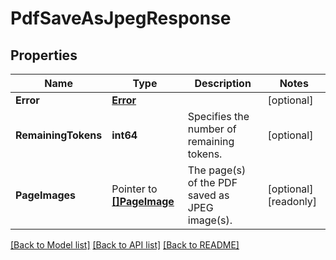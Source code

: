 # PdfSaveAsJpegResponse

## Properties

Name | Type | Description | Notes
------------ | ------------- | ------------- | -------------
**Error** | [**Error**](Error.md) |  | [optional] 
**RemainingTokens** | **int64** | Specifies the number of remaining tokens. | [optional] 
**PageImages** | Pointer to [**[]PageImage**](PageImage.md) | The page(s) of the PDF saved as JPEG image(s). | [optional] [readonly] 

[[Back to Model list]](../README.md#documentation-for-models) [[Back to API list]](../README.md#documentation-for-api-endpoints) [[Back to README]](../README.md)


